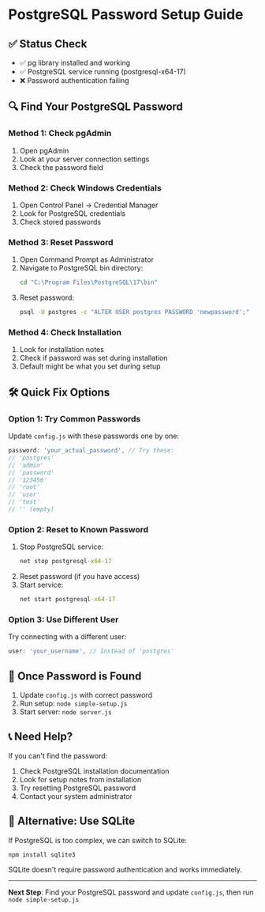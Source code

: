 # PostgreSQL Password Setup Guide

## ✅ Status Check
- ✅ pg library installed and working
- ✅ PostgreSQL service running (postgresql-x64-17)
- ❌ Password authentication failing

## 🔍 Find Your PostgreSQL Password

### Method 1: Check pgAdmin
1. Open pgAdmin
2. Look at your server connection settings
3. Check the password field

### Method 2: Check Windows Credentials
1. Open Control Panel → Credential Manager
2. Look for PostgreSQL credentials
3. Check stored passwords

### Method 3: Reset Password
1. Open Command Prompt as Administrator
2. Navigate to PostgreSQL bin directory:
   ```cmd
   cd "C:\Program Files\PostgreSQL\17\bin"
   ```
3. Reset password:
   ```cmd
   psql -U postgres -c "ALTER USER postgres PASSWORD 'newpassword';"
   ```

### Method 4: Check Installation
1. Look for installation notes
2. Check if password was set during installation
3. Default might be what you set during setup

## 🛠️ Quick Fix Options

### Option 1: Try Common Passwords
Update `config.js` with these passwords one by one:
```javascript
password: 'your_actual_password', // Try these:
// 'postgres'
// 'admin' 
// 'password'
// '123456'
// 'root'
// 'user'
// 'test'
// '' (empty)
```

### Option 2: Reset to Known Password
1. Stop PostgreSQL service:
   ```cmd
   net stop postgresql-x64-17
   ```
2. Reset password (if you have access)
3. Start service:
   ```cmd
   net start postgresql-x64-17
   ```

### Option 3: Use Different User
Try connecting with a different user:
```javascript
user: 'your_username', // Instead of 'postgres'
```

## 🚀 Once Password is Found

1. Update `config.js` with correct password
2. Run setup: `node simple-setup.js`
3. Start server: `node server.js`

## 📞 Need Help?

If you can't find the password:
1. Check PostgreSQL installation documentation
2. Look for setup notes from installation
3. Try resetting PostgreSQL password
4. Contact your system administrator

## 🔧 Alternative: Use SQLite

If PostgreSQL is too complex, we can switch to SQLite:
```bash
npm install sqlite3
```

SQLite doesn't require password authentication and works immediately.

---

**Next Step**: Find your PostgreSQL password and update `config.js`, then run `node simple-setup.js`
